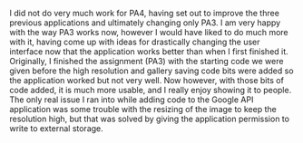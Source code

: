 I did not do very much work for PA4, having set out to improve the three previous applications and ultimately changing only PA3. I am very happy with the way PA3 works now, however I would have liked to do much more with it, having come up with ideas for drastically changing the user interface now that the application works better than when I first finished it. Originally, I finished the assignment (PA3) with the starting code we were given before the high resolution and gallery saving code bits were added so the application worked but not very well. Now however, with those bits of code added, it is much more usable, and I really enjoy showing it to people. The only real issue I ran into while adding code to the Google API application was some trouble with the resizing of the image to keep the resolution high, but that was solved by giving the application permission to write to external storage. 

